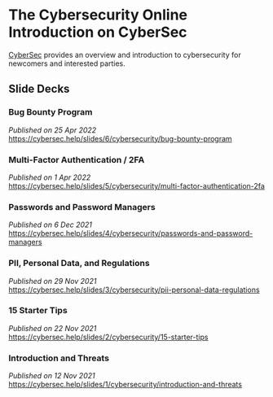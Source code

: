 # The Cybersecurity Online Introduction on CyberSec
[CyberSec](https://cybersec.help) provides an overview and introduction to cybersecurity for newcomers and interested parties.

## Slide Decks

### Bug Bounty Program ###
*Published on 25 Apr 2022*  
https://cybersec.help/slides/6/cybersecurity/bug-bounty-program

### Multi-Factor Authentication / 2FA ###
*Published on 1 Apr 2022*  
https://cybersec.help/slides/5/cybersecurity/multi-factor-authentication-2fa

### Passwords and Password Managers
*Published on 6 Dec 2021*  
https://cybersec.help/slides/4/cybersecurity/passwords-and-password-managers

### PII, Personal Data, and Regulations
*Published on 29 Nov 2021*  
https://cybersec.help/slides/3/cybersecurity/pii-personal-data-regulations


### 15 Starter Tips
*Published on 22 Nov 2021*  
https://cybersec.help/slides/2/cybersecurity/15-starter-tips


### Introduction and Threats
*Published on 12 Nov 2021*  
https://cybersec.help/slides/1/cybersecurity/introduction-and-threats

